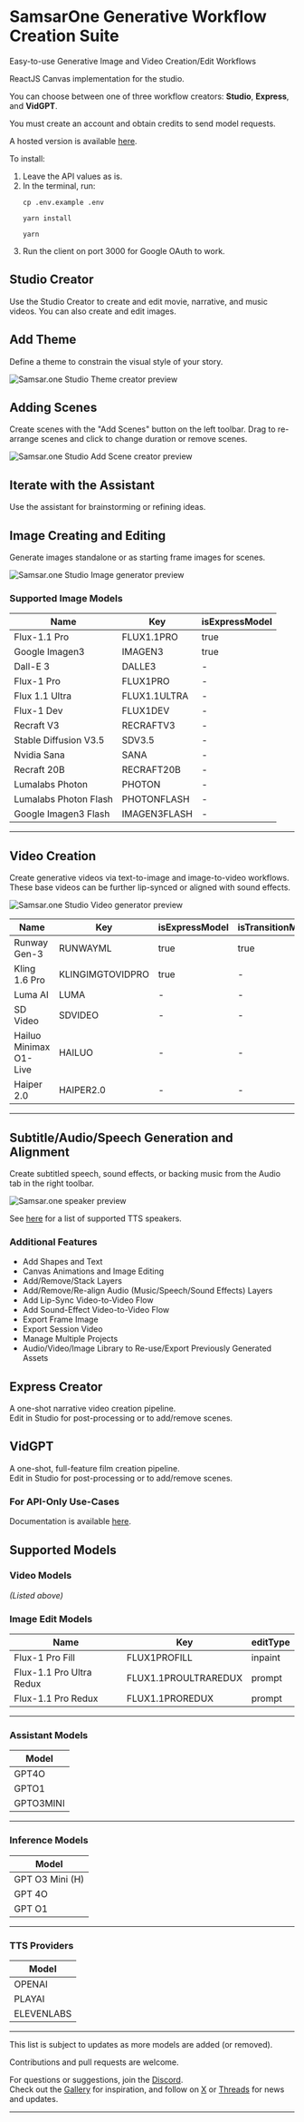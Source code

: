 # SamsarOne Generative Workflow Creation Suite

Easy-to-use Generative Image and Video Creation/Edit Workflows

ReactJS Canvas implementation for the studio.

You can choose between one of three workflow creators: **Studio**, **Express**, and **VidGPT**.

You must create an account and obtain credits to send model requests.

A hosted version is available [here](https://app.samsar.one).

To install:

1. Leave the API values as is.  
2. In the terminal, run:
   ```
   cp .env.example .env

   yarn install

   yarn
   ```
3. Run the client on port 3000 for Google OAuth to work.

## Studio Creator
Use the Studio Creator to create and edit movie, narrative, and music videos. You can also create and edit images.

## Add Theme
Define a theme to constrain the visual style of your story.

![Samsar.one Studio Theme creator preview](https://samsar-github.s3.us-west-2.amazonaws.com/theme.png)

## Adding Scenes
Create scenes with the "Add Scenes" button on the left toolbar. Drag to re-arrange scenes and click to change duration or remove scenes.

![Samsar.one Studio Add Scene creator preview](https://samsar-github.s3.us-west-2.amazonaws.com/scenes.png)

## Iterate with the Assistant
Use the assistant for brainstorming or refining ideas.

## Image Creating and Editing
Generate images standalone or as starting frame images for scenes.

![Samsar.one Studio Image generator preview](https://samsar-github.s3.us-west-2.amazonaws.com/image.png)

### Supported Image Models

| **Name**                    | **Key**          | **isExpressModel** |
|-----------------------------|------------------|--------------------|
| Flux-1.1 Pro               | FLUX1.1PRO       | true               |
| Google Imagen3             | IMAGEN3          | true               |
| Dall-E 3                   | DALLE3           | -                  |
| Flux-1 Pro                 | FLUX1PRO         | -                  |
| Flux 1.1 Ultra             | FLUX1.1ULTRA     | -                  |
| Flux-1 Dev                 | FLUX1DEV         | -                  |
| Recraft V3                 | RECRAFTV3        | -                  |
| Stable Diffusion V3.5      | SDV3.5           | -                  |
| Nvidia Sana                | SANA             | -                  |
| Recraft 20B                | RECRAFT20B       | -                  |
| Lumalabs Photon            | PHOTON           | -                  |
| Lumalabs Photon Flash      | PHOTONFLASH      | -                  |
| Google Imagen3 Flash       | IMAGEN3FLASH     | -                  |

---

## Video Creation
Create generative videos via text-to-image and image-to-video workflows. These base videos can be further lip-synced or aligned with sound effects.

![Samsar.one Studio Video generator preview](https://samsar-github.s3.us-west-2.amazonaws.com/video.png)

| **Name**                | **Key**              | **isExpressModel** | **isTransitionModel** |
|-------------------------|----------------------|--------------------|-----------------------|
| Runway Gen-3           | RUNWAYML             | true               | true                  |
| Kling 1.6 Pro          | KLINGIMGTOVIDPRO     | true               | -                     |
| Luma AI                | LUMA                 | -                  | -                     |
| SD Video               | SDVIDEO              | -                  | -                     |
| Hailuo Minimax O1-Live | HAILUO               | -                  | -                     |
| Haiper 2.0             | HAIPER2.0            | -                  | -                     |

---

## Subtitle/Audio/Speech Generation and Alignment
Create subtitled speech, sound effects, or backing music from the Audio tab in the right toolbar.

![Samsar.one speaker preview](https://samsar-github.s3.us-west-2.amazonaws.com/audio.png)

See [here](https://docs.samsar.one/docs/speakers) for a list of supported TTS speakers.

### Additional Features
- Add Shapes and Text
- Canvas Animations and Image Editing
- Add/Remove/Stack Layers
- Add/Remove/Re-align Audio (Music/Speech/Sound Effects) Layers
- Add Lip-Sync Video-to-Video Flow
- Add Sound-Effect Video-to-Video Flow
- Export Frame Image
- Export Session Video
- Manage Multiple Projects
- Audio/Video/Image Library to Re-use/Export Previously Generated Assets

## Express Creator
A one-shot narrative video creation pipeline.  
Edit in Studio for post-processing or to add/remove scenes.

## VidGPT
A one-shot, full-feature film creation pipeline.  
Edit in Studio for post-processing or to add/remove scenes.

### For API-Only Use-Cases
Documentation is available [here](https://docs.samsar.one).

## Supported Models

### Video Models
*(Listed above)*

### Image Edit Models

| **Name**                      | **Key**                 | **editType** |
|-------------------------------|-------------------------|-------------|
| Flux-1 Pro Fill              | FLUX1PROFILL           | inpaint     |
| Flux-1.1 Pro Ultra Redux     | FLUX1.1PROULTRAREDUX   | prompt      |
| Flux-1.1 Pro Redux           | FLUX1.1PROREDUX        | prompt      |

---

### Assistant Models

| **Model**  |
|------------|
| GPT4O      |
| GPTO1      |
| GPTO3MINI  |

---

### Inference Models

| **Model**         | 
|-------------------|
| GPT O3 Mini (H)   |
| GPT 4O            | 
| GPT O1            | 

---

### TTS Providers

| **Model**   |
|-------------|
| OPENAI      |
| PLAYAI      |
| ELEVENLABS  |

---

This list is subject to updates as more models are added (or removed).

Contributions and pull requests are welcome.

For questions or suggestions, join the [Discord](https://discord.gg/2tbhKwRy).  
Check out the [Gallery](https://www.youtube.com/@samsar_one) for inspiration, and follow on [X](https://x.com/samsar_one) or [Threads](https://www.threads.net/@samsar_one_videos) for news and updates.

---